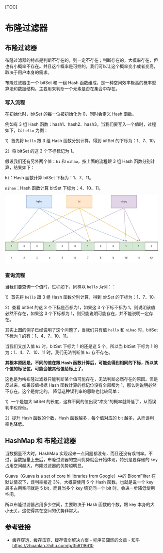 [TOC]

# 布隆过滤器

## 布隆过滤器

布隆过滤器的特点是判断不存在的，则一定不存在；判断存在的，大概率存在，但也有小概率不存在。并且这个概率是可控的，我们可以让这个概率变小或者变高，取决于用户本身的需求。

布隆过滤器由一个 bitSet 和 一组 Hash 函数组成，是一种空间效率极高的概率型算法和数据结构，主要用来判断一个元素是否在集合中存在。

### 写入流程

在初始化时，bitSet 的每一位被初始化为 0，同时会定义 Hash 函数。

例如有 3 组 Hash 函数：hash1、hash2、hash3。当我们要写入一个值时，过程如下，以 `hello` 为例：

1）首先将 `hello` 跟 3 组 Hash 函数分别计算，得到 bitSet 的下标为：1、7、10。

2）将 bitSet 的这 3 个下标标记为 1。

假设我们还有另外两个值：`hi` 和 `nihao`，按上面的流程跟 3 组 Hash 函数分别计算，结果如下：

`hi`：Hash 函数计算 bitSet 下标为：1、7、11。

`nihao`：Hash 函数计算 bitSet 下标为：4、10、11。

![布隆过滤器](.布隆过滤器.assets/布隆过滤器.png)

### 查询流程

当我们要查询一个值时，过程如下，同样以 `hello` 为例：：

1）首先将 `hello` 跟 3 组 Hash 函数分别计算，得到 bitSet 的下标为：1、7、10。

2）查看 bitSet 的这 3 个下标是否都为1，如果这 3 个下标不都为 1，则说明该值必然不存在，如果这 3 个下标都为 1，则只能说明可能存在，并不能说明一定存在。

其实上图的例子已经说明了这个问题了，当我们只有值 `hello` 和 `nihao` 时，bitSet 下标为 1 的有：1、4、7、10、11。

当我们又加入值 `hi` 时，bitSet 下标为 1 的还是这 5 个，所以当 bitSet 下标为 1 的为：1、4、7、10、11 时，我们无法判断值 `hi` 存不存在。

**其根本原因是，不同的值在跟 Hash 函数计算后，可能会得到相同的下标，所以某个值的标记位，可能会被其他值给标上了**。

这也是为啥布隆过滤器只能判断某个值可能存在，无法判断必然存在的原因。但是反过来，如果该值根据 Hash 函数计算的标记位没有全部都为 1，那么则说明必然不存在，这个是肯定的。
降低这种误判率的思路也比较简单：

1）一个是加大 bitSet 的长度，这样不同的值出现“冲突”的概率就降低了，从而误判率也降低。

2）提升 Hash 函数的个数，Hash 函数越多，每个值对应的 bit 越多，从而误判率也降低。

## HashMap 和 布隆过滤器

当数据量不大时，HashMap 实现起来一点问题都没有，而且还没有误判率。不过，当数据量上去后，布隆过滤器的空间优势就会开始体现，特别是要存储的 key 占用空间越大，布隆过滤器的优势越明显。

Guava（Guava is a set of core hi libraries from Google）中的 BloomFilter 在默认情况下，误判率接近 3%，大概要使用 5 个 Hash 函数。也就是说一个 key 最多占用空间就是 5 bit，而且当多个 key 填充同一个 bit 时，会进一步降低使用空间。

所以布隆过滤器占用多少空间，主要取决于 Hash 函数的个数，跟 key 本身的大小无关，这使得其在空间的优势非常大。

## 参考链接

- 缓存穿透、缓存击穿、缓存雪崩解决方案 - 程序员囧辉的文章 - 知乎 https://zhuanlan.zhihu.com/p/359118610